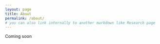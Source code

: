 ```yaml
---
layout: page
title: About
permalink: /about/
# you can also link internally to another markdown like Research page
---
```


Coming soon